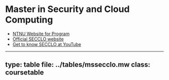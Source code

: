 # Master in Security and Cloud Computing


* [NTNU Website for Program](https://www.ntnu.edu/studies/mssecclo)
* [Official SECCLO website](https://www.secclo.eu)
* [Get to know SECCLO at YouTube](https://www.youtube.com/channel/UCapVdyuZOmvPs3ZVzm71a2g)


---
type: table
file: ../tables/mssecclo.mw
class: coursetable
---
